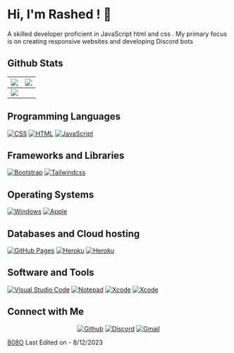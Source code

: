 # Hi, I'm Rashed ! 👋
A skilled developer proficient in JavaScript html and css . My primary focus is on creating responsive websites and developing Discord bots



 
## Github Stats

<img src="https://github-readme-stats.vercel.app/api?username=808O&&show_icons=true&count_private=true&theme=github_dark">|<img src="https://github-readme-streak-stats.herokuapp.com/?user=808O&theme=blueberry_duo"/>
|---|---|
<img src="https://github-readme-stats.vercel.app/api/top-langs/?username=808O&layout=compact&theme=github_dark"/>|

## Programming Languages

<p>
    <a href="#"><img alt="CSS" src="https://img.shields.io/badge/CSS%20-%231572B6.svg?logo=css3&logoColor=white"></a>
    <a href="#"><img alt="HTML" src="https://img.shields.io/badge/HTML%20-%23E34F26.svg?logo=html5&logoColor=white"></a>
    <a href="#"><img alt="JavaScript" src="https://img.shields.io/badge/JavaScript%20-%23F7DF1E.svg?logo=javascript&logoColor=black"></a>
</p>


## Frameworks and Libraries
<p>
   <a href="#"><img alt="Bootstrap" src="https://img.shields.io/badge/Bootstrap-563D7C?logo=bootstrap&logoColor=white"></a>
   <a href="#"><img alt="Tailwindcss" src="https://img.shields.io/badge/tailwindcss-%2338B2AC.svg?logo=tailwindcss&logoColor=white"></a>
</p>

## Operating Systems
<p>
	<a href="#"><img alt="Windows" src="https://img.shields.io/badge/Windows-0078D6?logo=windows&logoColor=white"></a>
	<a href="#"><img alt="Apple" src="https://img.shields.io/badge/mac%20os-000000?logo=apple&logoColor=white"></a>
	
</p>

## Databases and Cloud hosting

<p>
    <a href="#"><img alt="GitHub Pages" src="https://img.shields.io/badge/GitHub%20Pages-%23327FC7.svg?logo=github&logoColor=white"></a>
    <a href="#"><img alt="Heroku" src="https://img.shields.io/badge/Heroku%20-%23430098.svg?logo=heroku&logoColor=white"></a>
    <a href="#"><img alt="Heroku" src="https://img.shields.io/badge/MongoDB-%234ea94b.svg?logo=mongodb&logoColor=white"></a>
</p> 

## Software and Tools
<p>
    <a href="#"><img alt="Visual Studio Code" src="https://img.shields.io/badge/Visual%20Studio%20Code-0078d7.svg?logo=visual-studio-code&logoColor=white"></a>
	<a href="#"><img alt="Notepad" src="https://img.shields.io/badge/Notepad++-90E59A.svg?logo=notepad%2B%2B&logoColor=black"></a>
	<a href="#"><img alt="Xcode" src="https://img.shields.io/badge/Xcode-007ACC?for-the-badge&logo=xcode&logoColor=white"></a>
    <a href="#"><img alt="Xcode" src="https://img.shields.io/badge/Replit-DD1200?for-the-badge&logo=Replit&logoColor=white"></a>
</p>

## Connect with Me


<p align="center">
  <a href="https://github.com/808O"><img alt="Github" title="Jaydeep Yadav Github" src="https://img.shields.io/badge/GitHub-100000?style=for-the-badge&logo=github&logoColor=white"></a>
  <a href="https://discord.com/channels/@me/971195095619629127"><img alt="Discord" title="iRashed Github" src="https://img.shields.io/badge/Discord-%235865F2.svg?style=for-the-badge&logo=discord&logoColor=white"></a>
  <a href="mailto:rashedr1v@gmail.com"><img alt="Gmail" title="Jaydeep Yadav Gmail" src="https://img.shields.io/badge/Gmail-D14836?style=for-the-badge&logo=gmail&logoColor=white"></a>
 </p>


[808O](https://github.com/808O)
Last Edited on - 8/12/2023
